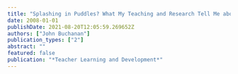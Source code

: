 ```yaml
---
title: "Splashing in Puddles? What My Teaching and Research Tell Me about My Teaching and Research"
date: 2008-01-01
publishDate: 2021-08-20T12:05:59.269652Z
authors: ["John Buchanan"]
publication_types: ["2"]
abstract: ""
featured: false
publication: "*Teacher Learning and Development*"
---
```


